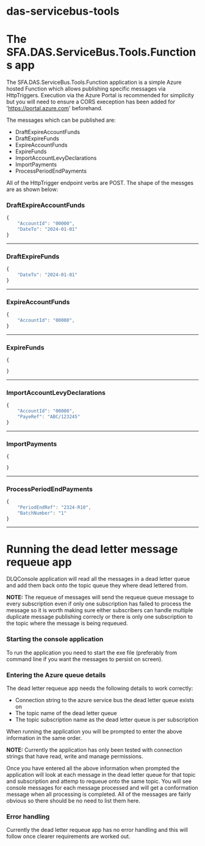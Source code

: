 # das-servicebus-tools

# The SFA.DAS.ServiceBus.Tools.Functions app

The SFA.DAS.ServiceBus.Tools.Function application is a simple Azure hosted Function which allows publishing specific messages via HttpTriggers. Execution via the Azure Portal is recommended for simplicity but you will need to ensure a CORS exeception has been added for 'https://portal.azure.com' beforehand.

The messages which can be published are:

* DraftExpireAccountFunds
* DraftExpireFunds
* ExpireAccountFunds
* ExpireFunds
* ImportAccountLevyDeclarations
* ImportPayments
* ProcessPeriodEndPayments

All of the HttpTrigger endpoint verbs are POST. The shape of the messges are as shown below:

### DraftExpireAccountFunds

```javascript
{
    "AccountId": "00000",
    "DateTo": "2024-01-01"
}
```
---
### DraftExpireFunds

```javascript
{
    "DateTo": "2024-01-01"
}
```
---
### ExpireAccountFunds

```javascript
{
    "AccountId": "00000",
}
```
---
### ExpireFunds
```javascript
{ 

}
```
---
### ImportAccountLevyDeclarations

```javascript
{
    "AccountId": "00000",
    "PayeRef": "ABC/123245"
}
```
---
### ImportPayments
```javascript
{

}
```
---
### ProcessPeriodEndPayments

```javascript
{
    "PeriodEndRef": "2324-R10",
    "BatchNumber": "1"
}
```

---



# Running the dead letter message requeue app

DLQConsole application will read all the messages in a dead letter queue and add them back onto the topic queue they where dead lettered from. 

__NOTE:__ The requeue of messages will send the requeue queue message to every subscription even if only one subscription has failed to process the message so it is worth making sure either subscribers can handle multiple duplicate message publishing correcly or there is only one subscription to the topic where the message is being requeued.

### Starting the console application
To run the application you need to start the exe file (preferably from command line if you want the messages to persist on screen).

### Entering the Azure queue details
The dead letter requeue app needs the following details to work correctly:

- Connection string to the azure service bus the dead letter queue exists on
- The topic name of the dead letter queue
- The topic subscription name as the dead letter queue is per subscription

When running the application you will be prompted to enter the above information in the same order.

__NOTE:__ Currently the application has only been tested with connection strings that have read, write and manage permissions.

Once you have entered all the above information when prompted the application will look at each message in the dead letter queue for that topic and subscription and attemp to requeue onto the same topic. You will see console messages for each message processed and will get a conformation message when all processing is completed. All of the messages are fairly obvious so there should be no need to list them here.

### Error handling

Currently the dead letter requeue app has no error handling and this will follow once clearer requirements are worked out. 


